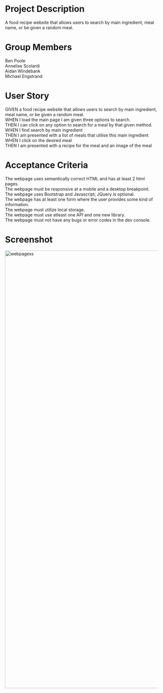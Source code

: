 # Project Description

A food recipe website that allows users to search by main ingredient, meal name, or be given a random meal.

# Group Members

Ben Poole  
Annelise Scolardi  
Aidan Windebank  
Michael Engstrand

# User Story

GIVEN a food recipe website that allows users to search by main ingredient, meal name, or be given a random meal.  
WHEN I load the main page I am given three options to search.  
THEN I can click on any option to search for a meal by that given method.  
WHEN I find search by main ingredient  
THEN I am presented with a list of meals that utilise this main ingredient  
WHEN I click on the desired meal  
THEN I am presented with a recipe for the meal and an image of the meal  

# Acceptance Criteria

The webpage uses semantically correct HTML and has at least 2 html pages.  
The webpage must be responsive at a mobile and a desktop breakpoint.  
The webpage uses Bootstrap and Javascript; JQuery is optional.  
The webpage has at least one form where the user provides some kind of information.  
The webpage must utilize local storage.  
The webpage must use atleast one API and one new library.  
The webpage must not have any bugs or error codes in the dev console.

# Screenshot

<img width="1440" alt="webpagess" src="https://github.com/ascolardi/group-project1/assets/133730772/468c397e-78ca-4d28-ba5d-896d7ba1dca5">

